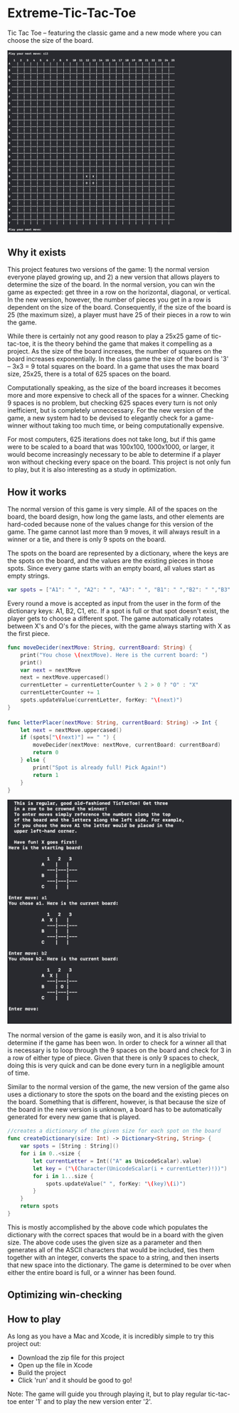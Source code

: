 # Extreme-Tic-Tac-Toe
Tic Tac Toe – featuring the classic game and a new mode where you can choose the size of the board.

![Tic-Tac-Toe](/tictactoe-images/11x11-2.png)

## Why it exists

This project features two versions of the game: 1) the normal version everyone played growing up, and 2) a new version that allows players to determine the size of the board. In the normal version, you can win the game as expected: get three in a row on the horizontal, diagonal, or vertical. In the new version, however, the number of pieces you get in a row is dependent on the size of the board. Consequently, if the size of the board is 25 (the maximum size), a player must have 25 of their pieces in a row to win the game. 

While there is certainly not any good reason to play a 25x25 game of tic-tac-toe, it is the theory behind the game that makes it compelling as a project. As the size of the board increases, the number of squares on the board increases exponentially. In the class game the size of the board is '3' – 3x3 = 9 total squares on the board. In a game that uses the max board size, 25x25, there is a total of 625 spaces on the board. 

Computationally speaking, as the size of the board increases it becomes more and more expensive to check all of the spaces for a winner. Checking 9 spaces is no problem, but checking 625 spaces every turn is not only inefficient, but is completely unneccessary. For the new version of the game, a new system had to be devised to elegantly check for a game-winner without taking too much time, or being computationally expensive. 

For most computers, 625 iterations does not take long, but if this game were to be scaled to a board that was 100x100, 1000x1000, or larger, it would become increasingly necessary to be able to determine if a player won without checking every space on the board. This project is not only fun to play, but it is also interesting as a study in optimization.

## How it works

The normal version of this game is very simple. All of the spaces on the board, the board design, how long the game lasts, and other elements are hard-coded because none of the values change for this version of the game. The game cannot last more than 9 moves, it will always result in a winner or a tie, and there is only 9 spots on the board.

The spots on the board are represented by a dictionary, where the keys are the spots on the board, and the values are the existing pieces in those spots. Since every game starts with an empty board, all values start as empty strings.

```Swift
var spots = ["A1": " ", "A2": " ", "A3": " ", "B1": " ","B2": " ","B3": " ","C1": " ","C2": " ", "C3": " "]
```
Every round a move is accepted as input from the user in the form of the dictionary keys: A1, B2, C1, etc. If a spot is full or that spot doesn't exist, the player gets to choose a different spot. The game automatically rotates between X's and O's for the pieces, with the game always starting with X as the first piece.

```Swift
func moveDecider(nextMove: String, currentBoard: String) {
    print("You chose \(nextMove). Here is the current board: ")
    print()
    var next = nextMove
    next = nextMove.uppercased()
    currentLetter = currentLetterCounter % 2 > 0 ? "O" : "X"
    currentLetterCounter += 1
    spots.updateValue(currentLetter, forKey: "\(next)")
}

func letterPlacer(nextMove: String, currentBoard: String) -> Int {
    let next = nextMove.uppercased()
    if (spots["\(next)"] == " ") {
        moveDecider(nextMove: nextMove, currentBoard: currentBoard)
        return 0
    } else {
        print("Spot is already full! Pick Again!")
        return 1
    }
}
```

![Tic-Tac-Toe](/tictactoe-images/classic.png)

The normal version of the game is easily won, and it is also trivial to determine if the game has been won. In order to check for a winner all that is necessary is to loop through the 9 spaces on the board and check for 3 in a row of either type of piece. Given that there is only 9 spaces to check, doing this is very quick and can be done every turn in a negligible amount of time.

Similar to the normal version of the game, the new version of the game also uses a dictionary to store the spots on the board and the existing pieces on the board. Something that is different, however, is that because the size of the board in the new version is unknown, a board has to be automatically generated for every new game that is played. 

```Swift
//creates a dictionary of the given size for each spot on the board
func createDictionary(size: Int) -> Dictionary<String, String> {
    var spots = [String : String]()
    for i in 0..<size {
        let currentLetter = Int(("A" as UnicodeScalar).value)
        let key = ("\(Character(UnicodeScalar(i + currentLetter)!))")
        for i in 1...size {
            spots.updateValue(" ", forKey: "\(key)\(i)")
        }
    }
    return spots
}
```
This is mostly accomplished by the above code which populates the dictionary with the correct spaces that would be in a board with the given size. The above code uses the given size as a parameter and then generates all of the ASCII characters that would be included, ties them together with an integer, converts the space to a string, and then inserts that new space into the dictionary. The game is determined to be over when either the entire board is full, or a winner has been found. 

## Optimizing win-checking



## How to play

As long as you have a Mac and Xcode, it is incredibly simple to try this project out: 

* Download the zip file for this project
* Open up the file in Xcode
* Build the project
* Click 'run' and it should be good to go!

Note: The game will guide you through playing it, but to play regular tic-tac-toe enter '1' and to play the new version enter '2'.
